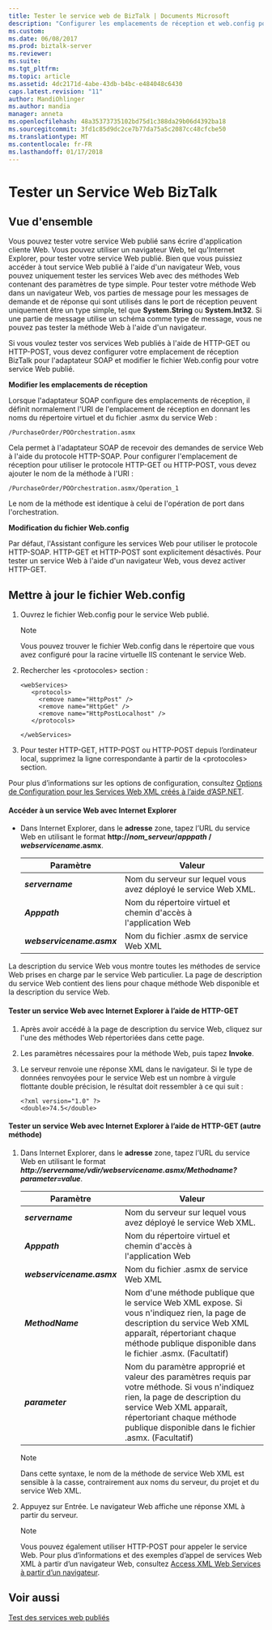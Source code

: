```yaml
---
title: Tester le service web de BizTalk | Documents Microsoft
description: "Configurer les emplacements de réception et web.config pour tester le service web BizTalk dans un navigateur web"
ms.custom: 
ms.date: 06/08/2017
ms.prod: biztalk-server
ms.reviewer: 
ms.suite: 
ms.tgt_pltfrm: 
ms.topic: article
ms.assetid: 4dc2171d-4abe-43db-b4bc-e484048c6430
caps.latest.revision: "11"
author: MandiOhlinger
ms.author: mandia
manager: anneta
ms.openlocfilehash: 48a35373735102bd75d1c388da29b06d4392ba18
ms.sourcegitcommit: 3fd1c85d9dc2ce7b77da75a5c2087cc48cfcbe50
ms.translationtype: MT
ms.contentlocale: fr-FR
ms.lasthandoff: 01/17/2018
---
```

# <a name="test-a-biztalk-web-service"></a>Tester un Service Web BizTalk

## <a name="overview"></a>Vue d'ensemble
Vous pouvez tester votre service Web publié sans écrire d'application cliente Web. Vous pouvez utiliser un navigateur Web, tel qu'Internet Explorer, pour tester votre service Web publié. Bien que vous puissiez accéder à tout service Web publié à l'aide d'un navigateur Web, vous pouvez uniquement tester les services Web avec des méthodes Web contenant des paramètres de type simple. Pour tester votre méthode Web dans un navigateur Web, vos parties de message pour les messages de demande et de réponse qui sont utilisés dans le port de réception peuvent uniquement être un type simple, tel que **System.String** ou **System.Int32**. Si une partie de message utilise un schéma comme type de message, vous ne pouvez pas tester la méthode Web à l'aide d'un navigateur.  
  
 Si vous voulez tester vos services Web publiés à l'aide de HTTP-GET ou HTTP-POST, vous devez configurer votre emplacement de réception BizTalk pour l'adaptateur SOAP et modifier le fichier Web.config pour votre service Web publié.  
  
 **Modifier les emplacements de réception**  
  
 Lorsque l'adaptateur SOAP configure des emplacements de réception, il définit normalement l'URI de l'emplacement de réception en donnant les noms du répertoire virtuel et du fichier .asmx du service Web :  
  
```  
/PurchaseOrder/POOrchestration.asmx  
```  
  
 Cela permet à l'adaptateur SOAP de recevoir des demandes de service Web à l'aide du protocole HTTP-SOAP. Pour configurer l'emplacement de réception pour utiliser le protocole HTTP-GET ou HTTP-POST, vous devez ajouter le nom de la méthode à l'URI :  
  
```  
/PurchaseOrder/POOrchestration.asmx/Operation_1  
```  
  
 Le nom de la méthode est identique à celui de l'opération de port dans l'orchestration.  
  
 **Modification du fichier Web.config**  
  
 Par défaut, l'Assistant configure les services Web pour utiliser le protocole HTTP-SOAP. HTTP-GET et HTTP-POST sont explicitement désactivés. Pour tester un service Web à l'aide d'un navigateur Web, vous devez activer HTTP-GET.  
  
## <a name="update-the-webconfig"></a>Mettre à jour le fichier Web.config
  
1.  Ouvrez le fichier Web.config pour le service Web publié.  
  
    > [!NOTE]
    >  Vous pouvez trouver le fichier Web.config dans le répertoire que vous avez configuré pour la racine virtuelle IIS contenant le service Web.  
  
2.  Rechercher les \<protocoles\> section :  
  
    ```  
    <webServices>  
       <protocols>  
         <remove name="HttpPost" />  
         <remove name="HttpGet" />  
         <remove name="HttpPostLocalhost" />  
       </protocols>  
  
    </webServices>  
    ```  
  
3.  Pour tester HTTP-GET, HTTP-POST ou HTTP-POST depuis l’ordinateur local, supprimez la ligne correspondante à partir de la \<protocoles\> section.  
  
 Pour plus d’informations sur les options de configuration, consultez [Options de Configuration pour les Services Web XML créés à l’aide d’ASP.NET](https://msdn.microsoft.com/library/b2c0ew36.aspx). 
  
#### <a name="access-a-web-service-with-internet-explorer"></a>Accéder à un service Web avec Internet Explorer  
  
-   Dans Internet Explorer, dans le **adresse** zone, tapez l’URL du service Web en utilisant le format **http://*nom_serveur*/*apppath* / *webservicename*.asmx**.  
  
    |Paramètre|Valeur|  
    |---------------|-----------|  
    |***servername***|Nom du serveur sur lequel vous avez déployé le service Web XML.|  
    |***Apppath***|Nom du répertoire virtuel et chemin d'accès à l'application Web|  
    |***webservicename.asmx***|Nom du fichier .asmx de service Web XML|  
  
 La description du service Web vous montre toutes les méthodes de service Web prises en charge par le service Web particulier. La page de description du service Web contient des liens pour chaque méthode Web disponible et la description du service Web.  
  
#### <a name="test-a-web-service-with-internet-explorer-using-http-get"></a>Tester un service Web avec Internet Explorer à l’aide de HTTP-GET  
  
1.  Après avoir accédé à la page de description du service Web, cliquez sur l'une des méthodes Web répertoriées dans cette page.  
  
2.  Les paramètres nécessaires pour la méthode Web, puis tapez **Invoke**.  
  
3.  Le serveur renvoie une réponse XML dans le navigateur. Si le type de données renvoyées pour le service Web est un nombre à virgule flottante double précision, le résultat doit ressembler à ce qui suit :  
  
    ```  
    <?xml version="1.0" ?>  
    <double>74.5</double>  
    ```  
  
#### <a name="test-a-web-service-with-internet-explorer-using-http-get-alternate-method"></a>Tester un service Web avec Internet Explorer à l’aide de HTTP-GET (autre méthode)  
  
1.  Dans Internet Explorer, dans le **adresse** zone, tapez l’URL du service Web en utilisant le format ***http://servername/vdir/webservicename.asmx/Methodname?parameter=value***.  
  
    |Paramètre|Valeur|  
    |---------------|-----------|  
    |***servername***|Nom du serveur sur lequel vous avez déployé le service Web XML.|  
    |***Apppath***|Nom du répertoire virtuel et chemin d'accès à l'application Web|  
    |***webservicename.asmx***|Nom du fichier .asmx de service Web XML|  
    |***MethodName***|Nom d'une méthode publique que le service Web XML expose. Si vous n'indiquez rien, la page de description du service Web XML apparaît, répertoriant chaque méthode publique disponible dans le fichier .asmx. (Facultatif)|  
    |***parameter***|Nom du paramètre approprié et valeur des paramètres requis par votre méthode. Si vous n'indiquez rien, la page de description du service Web XML apparaît, répertoriant chaque méthode publique disponible dans le fichier .asmx. (Facultatif)|  
  
    > [!NOTE]
    >  Dans cette syntaxe, le nom de la méthode de service Web XML est sensible à la casse, contrairement aux noms du serveur, du projet et du service Web XML.  
  
2.  Appuyez sur Entrée. Le navigateur Web affiche une réponse XML à partir du serveur.  
  
    > [!NOTE]
    >  Vous pouvez également utiliser HTTP-POST pour appeler le service Web. Pour plus d’informations et des exemples d’appel de services Web XML à partir d’un navigateur Web, consultez [Access XML Web Services à partir d’un navigateur](https://msdn.microsoft.com/library/45fez2a8.aspx).  
  
## <a name="see-also"></a>Voir aussi  
 [Test des services web publiés](../core/testing-published-web-services.md)
